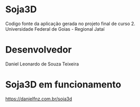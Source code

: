 # Soja3D
Codigo fonte da aplicação gerada no projeto final de curso 2.<BR>
Universidade Federal de Goias - Regional Jataí

# Desenvolvedor
Daniel Leonardo de Souza Teixeira

# Soja3D em funcionamento
https://danielfnz.com.br/soja3d
